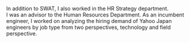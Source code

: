 In addition to SWAT, I also worked in the HR Strategy department.  
I was an advisor to the Human Resources Department. As an incumbent engineer, I worked on analyzing the hiring demand of Yahoo Japan engineers by job type from two perspectives, technology and field perspective.
